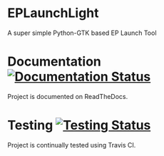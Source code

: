 # EPLaunchLight

A super simple Python-GTK based EP Launch Tool

# Documentation [![Documentation Status](https://readthedocs.org/projects/ep-launch-light/badge/?version=latest)](http://ep-launch-light.readthedocs.io/en/latest/?badge=latest)

Project is documented on ReadTheDocs. 

# Testing [![Testing Status](https://travis-ci.org/Myoldmopar/EPLaunchLight.svg?branch=master)](http://travis-ci.org/Myoldmopar/EPLaunchLight)

Project is continually tested using Travis CI.
